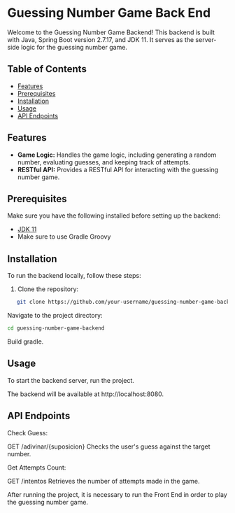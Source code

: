 # Guessing Number Game Back End

Welcome to the Guessing Number Game Backend! This backend is built with Java, Spring Boot version 2.7.17, and JDK 11. It serves as the server-side logic for the guessing number game.

## Table of Contents

- [Features](#features)
- [Prerequisites](#prerequisites)
- [Installation](#installation)
- [Usage](#usage)
- [API Endpoints](#api-endpoints)

## Features

- **Game Logic:** Handles the game logic, including generating a random number, evaluating guesses, and keeping track of attempts.
- **RESTful API:** Provides a RESTful API for interacting with the guessing number game.

## Prerequisites

Make sure you have the following installed before setting up the backend:

- [JDK 11](https://www.oracle.com/java/technologies/javase-jdk11-downloads.html)
- Make sure to use Gradle Groovy

## Installation

To run the backend locally, follow these steps:

1. Clone the repository:

```bash
   git clone https://github.com/your-username/guessing-number-game-backend.git
```

Navigate to the project directory:

```bash
cd guessing-number-game-backend
```

Build gradle.



## Usage

To start the backend server, run the project.

The backend will be available at http://localhost:8080.

## API Endpoints

Check Guess:

GET /adivinar/{suposicion}
Checks the user's guess against the target number.

Get Attempts Count:

GET /intentos
Retrieves the number of attempts made in the game.

After running the project, it is necessary to run the Front End in order to play the guessing number game.

